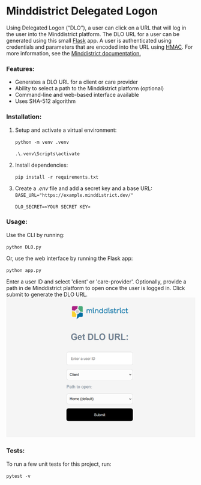 # Minddistrict Delegated Logon
Using Delegated Logon (“DLO”), a user can click on a URL that will log in the user into the Minddistrict platform. The DLO URL for a user can be generated using this small [Flask](https://flask.palletsprojects.com/en/3.0.x/) app. A user is authenticated using credentials and parameters that are encoded into the URL using [HMAC](https://en.wikipedia.org/wiki/HMAC).
For more information, see the [Minddistrict documentation.](https://docs.minddistrict.com/delegatedlogon/index.html)
### Features:

 - Generates a DLO URL for a client or care provider
 - Ability to select a path to the Minddistrict platform (optional)
 - Command-line and web-based interface available
 - Uses SHA-512 algorithm

### Installation:

 1. Setup and activate a virtual environment:
    
      `python -m venv .venv `

      `.\.venv\Scripts\activate`

 2. Install dependencies:
   
    `pip install -r requirements.txt`
 1. Create a *.env* file and add a secret key and a base URL:
 ` BASE_URL="https://example.minddistrict.dev/"   `  

    `DLO_SECRET=<YOUR SECRET KEY>`


### Usage:

Use the CLI by running:

`python DLO.py`

Or, use the web interface by running the Flask app:

`python app.py`

Enter a user ID and select 'client' or 'care-provider'. Optionally, provide a path in de Minddistrict platform to open once the user is logged in. Click submit to generate the DLO URL.
![DLO screenshot](dlo_screenshot.png)

### Tests:

To run a few unit tests for this project, run:

`pytest -v`